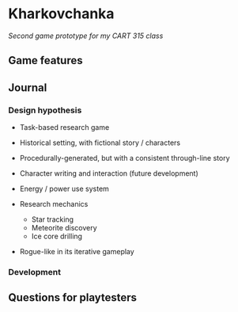# Kharkovchanka
*Second game prototype for my CART 315 class*

## Game features

## Journal

### Design hypothesis
- Task-based research game
- Historical setting, with fictional story / characters
- Procedurally-generated, but with a consistent through-line story
- Character writing and interaction (future development)
- Energy / power use system
- Research mechanics
  - Star tracking
  - Meteorite discovery
  - Ice core drilling

- Rogue-like in its iterative gameplay

### Development

## Questions for playtesters
